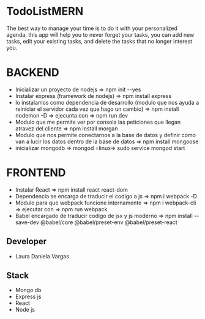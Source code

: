 # TodoListMERN
The best way to manage your time is to do it with your personalized agenda, this app will help you to never forget your tasks, you can add new tasks, edit your existing tasks, and delete the tasks that no longer interest you.

#  BACKEND 
   * Inicializar un proyecto de nodejs => npm init --yes 
   * Instalar express (framework de nodejs) => npm install express
   * lo instalamos como dependencia de desarrollo (modulo que nos ayuda a reiniciar el servidor cada vez que hago un cambio)  =>   npm install             nodemon -D => ejecunta con => npm run dev
   * Modulo que me permite ver por consola las peticiones que llegan atravez del cliente => npm install morgan 
   * Modulo que nos permite conectarnos a la base de datos y definir como van a lucir los datos dentro de la base de datos  => npm install mongoose
   * inicializar mongodb => mongod     =linux=> sudo service mongod start

#  FRONTEND
  * Instalar React => npm install react react-dom
  * Dependencia se encarga de traducir el codigo a js => npm i webpack -D
  * Modulo para que webpack funcione internamente => npm i webpack-cli => ejecutar con => npm run webpack
  * Babel encargado de traducir codigo de jsx y js moderno =>  npm install --save-dev @babel/core @babel/preset-env @babel/preset-react
 
 ## Developer
  * Laura Daniela Vargas

 ## Stack
  * Mongo db
  * Express js
  * React
  * Node js
   
   
